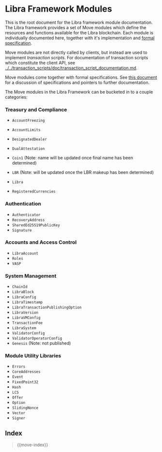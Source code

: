 # Libra Framework Modules

This is the root document for the Libra framework module documentation. The Libra framework provides a set of Move
modules which define the resources and functions available for the Libra blockchain. Each module is individually
documented here, together with it's implementation and [formal specification](../../../move-prover/doc/user/spec-lang.md).

Move modules are not directly called by clients, but instead are used to implement *transaction scripts*.
For documentation of transaction scripts which constitute the client API, see
[../../transaction_scripts/doc/transaction_script_documentation.md](../../transaction_scripts/doc/transaction_script_documentation.md).

Move modules come together with formal specifications. See [this document](../../transaction_scripts/doc/spec_documentation.md)
for a discussion of specifications and pointers to further documentation.

The Move modules in the Libra Framework can be bucketed in to a couple categories:

### Treasury and Compliance
* `AccountFreezing`
* `AccountLimits`
* `DesignatedDealer`
* `DualAttestation`

* `Coin1` (Note: name will be updated once final name has been determined)
* `LBR` (Note: will be updated once the LBR makeup has been determined)
* `Libra`
* `RegisteredCurrencies`

### Authentication
* `Authenticator`
* `RecoveryAddress`
* `SharedEd25519PublicKey`
* `Signature`

### Accounts and Access Control
* `LibraAccount`
* `Roles`
* `VASP`

### System Management
* `ChainId`
* `LibraBlock`
* `LibraConfig`
* `LibraTimestamp`
* `LibraTransactionPublishingOption`
* `LibraVersion`
* `LibraVMConfig`
* `TransactionFee`
* `LibraSystem`
* `ValidatorConfig`
* `ValidatorOperatorConfig`
* `Genesis` (Note: not published)

### Module Utility Libraries
* `Errors`
* `CoreAddresses`
* `Event`
* `FixedPoint32`
* `Hash`
* `LCS`
* `Offer`
* `Option`
* `SlidingNonce`
* `Vector`
* `Signer`

## Index

> {{move-index}}
